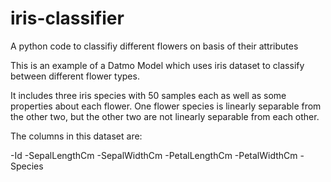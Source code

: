 # iris-classifier
A python code to classifiy different flowers on basis of their attributes

This is an example of a Datmo Model which uses iris dataset to classify between different flower types.

It includes three iris species with 50 samples each as well as some properties about each flower. One flower species is linearly separable from the other two, but the other two are not linearly separable from each other.

The columns in this dataset are:

-Id
-SepalLengthCm
-SepalWidthCm
-PetalLengthCm
-PetalWidthCm
-Species
